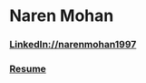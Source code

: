 # Naren Mohan
### [LinkedIn://narenmohan1997](https://www.linkedin.com/in/narenmohan1997/)
### [Resume](https://www.google.com)

